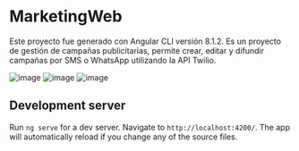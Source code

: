# MarketingWeb

Este proyecto fue generado con Angular CLI versión 8.1.2. Es un proyecto de gestión de campañas publicitarias, permite crear, editar y difundir campañas por SMS o WhatsApp utilizando la API Twilio. 


![image](https://user-images.githubusercontent.com/54419148/119479452-45a05e00-bd16-11eb-85e0-99b8fb0e7a88.png)
![image](https://user-images.githubusercontent.com/54419148/119479300-1e499100-bd16-11eb-8522-3014fba110b6.png)
![image](https://user-images.githubusercontent.com/54419148/119479124-f2c6a680-bd15-11eb-858b-47b9f348deba.png)


## Development server

Run `ng serve` for a dev server. Navigate to `http://localhost:4200/`. The app will automatically reload if you change any of the source files.


